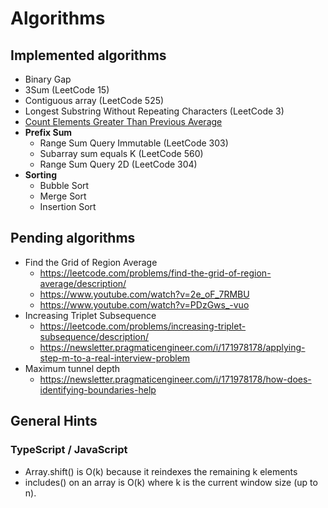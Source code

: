# Algorithms

## Implemented algorithms

- Binary Gap
- 3Sum (LeetCode 15)
- Contiguous array (LeetCode 525)
- Longest Substring Without Repeating Characters (LeetCode 3)
- [Count Elements Greater Than Previous Average](https://www.hackerrank.com/contests/software-engineer-prep-kit/challenges/count-elements-greater-than-previous-average/problem?isFullScreen=true)
- **Prefix Sum**
  - Range Sum Query Immutable (LeetCode 303)
  - Subarray sum equals K (LeetCode 560)
  - Range Sum Query 2D (LeetCode 304)
- **Sorting**
  - Bubble Sort
  - Merge Sort
  - Insertion Sort

## Pending algorithms
- Find the Grid of Region Average
  - https://leetcode.com/problems/find-the-grid-of-region-average/description/
  - https://www.youtube.com/watch?v=2e_oF_7RMBU
  - https://www.youtube.com/watch?v=PDzGws_-vuo
- Increasing Triplet Subsequence
  - https://leetcode.com/problems/increasing-triplet-subsequence/description/
  - https://newsletter.pragmaticengineer.com/i/171978178/applying-step-m-to-a-real-interview-problem
- Maximum tunnel depth
  - https://newsletter.pragmaticengineer.com/i/171978178/how-does-identifying-boundaries-help

  
## General Hints

### TypeScript / JavaScript

- Array.shift() is O(k) because it reindexes the remaining k elements
- includes() on an array is O(k) where k is the current window size (up to n).
